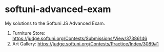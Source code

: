 # softuni-advanced-exam
My solutions to the Softuni JS Advanced Exam.

1. Furniture Store: https://judge.softuni.org/Contests/Submissions/View/37386146
2. Art Gallery: https://judge.softuni.org/Contests/Practice/Index/3089#1

